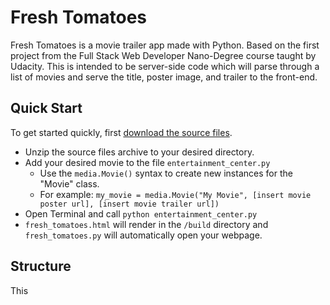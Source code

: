 # Fresh Tomatoes

Fresh Tomatoes is a movie trailer app made with Python. Based on the first project from the Full Stack Web Developer Nano-Degree course taught by Udacity. This is intended to be server-side code which will parse through a list of movies and serve the title, poster image, and trailer to the front-end.

## Quick Start

To get started quickly, first [download the source files](https://github.com/yramocan/fresh-tomatoes/archive/fresh_tomatoes_dist.zip).

* Unzip the source files archive to your desired directory.
* Add your desired movie to the file `entertainment_center.py`
  * Use the `media.Movie()` syntax to create new instances for the "Movie" class.
  * For example: `my_movie = media.Movie("My Movie", [insert movie poster url], [insert movie trailer url])`
* Open Terminal and call `python entertainment_center.py`
* `fresh_tomatoes.html` will render in the `/build` directory and `fresh_tomatoes.py` will automatically open your webpage.

## Structure

This

